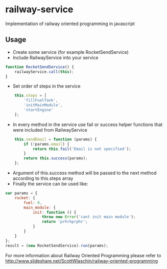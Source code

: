 # railway-service
Implementation of railway oriented programming in javascript

## Usage

* Create some service (for example RocketSendService)
* Include RailwayService into your service
```js
function RocketSendService() { 
    railwayService.call(this);
}
```
* Set order of steps in the service
```js
    this.steps = [
        'fillFuelTank',
        'initMainModule',
        'startEngine'
    ];   
```
* In every method in the service use fail or success helper functions that were included from RailwayService
```js
    this.sendEmail = function (params) {
        if (!params.email) {
            return this.fail('Email is not specified');
        }
        return this.success(params);
    };
```
* Argument of this.success method will be passed to the next method according to this.steps array
* Finally the service can be used like: 
```js
var params = {
    rocket: {
        fuel: 0,
        main_module: {
            init: function () {
                throw new Error('cant init main module');
                return 'prhrhprphr';
            }
        }
    }
};
result = (new RocketSendService).run(params); 
```

For more information about Railway Oriented Programming please refer to http://www.slideshare.net/ScottWlaschin/railway-oriented-programming

